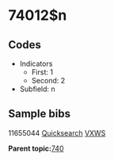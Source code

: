 # 74012$n

## Codes

-   Indicators
    -   First: 1
    -   Second: 2
-   Subfield: n

## Sample bibs

11655044 [Quicksearch](https://search.library.yale.edu/catalog/11655044) [VXWS](http://prodorbis.library.yale.edu:7014/vxws/GetHoldingsService?bibId=11655044)

**Parent topic:**[740](../../tags/740/740.md)

